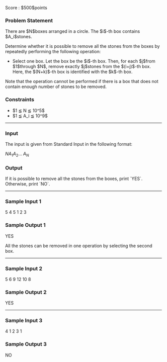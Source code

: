 
<div>

<span>

<span>

<p>
Score : $500$points
</p>

<div>

<section>

### **Problem Statement**

<p>
There are $N$boxes arranged in a circle. The $i$-th box contains $A_i$stones.
</p>

<p>
Determine whether it is possible to remove all the stones from the boxes by repeatedly performing the following operation:
</p>

<ul>

<li>
Select one box. Let the box be the $i$-th box. Then, for each $j$from $1$through $N$, remove exactly $j$stones from the $(i+j)$-th box. Here, the $(N+k)$-th box is identified with the $k$-th box.
</li>

</ul>

<p>
Note that the operation cannot be performed if there is a box that does not contain enough number of stones to be removed.
</p>

</section>

</div>

<div>

<section>

### **Constraints**

<ul>

<li>
$1 ≦ N ≦ 10^5$
</li>

<li>
$1 ≦ A_i ≦ 10^9$
</li>

</ul>

</section>

</div>

---

<div>

<div>

<section>

### **Input**

<p>
The input is given from Standard Input in the following format:
</p>

<div>

$N$$A_1$$A_2$… $A_N$
</div>

</section>

</div>

<div>

<section>

### **Output**

<p>
If it is possible to remove all the stones from the boxes, print `YES`. Otherwise, print `NO`.
</p>

</section>

</div>

</div>

---

<div>

<section>

### **Sample Input 1**

<div>

5
4 5 1 2 3

</div>

</section>

</div>

<div>

<section>

### **Sample Output 1**

<div>

YES

</div>

<p>
All the stones can be removed in one operation by selecting the second box.
</p>

</section>

</div>

---

<div>

<section>

### **Sample Input 2**

<div>

5
6 9 12 10 8

</div>

</section>

</div>

<div>

<section>

### **Sample Output 2**

<div>

YES

</div>

</section>

</div>

---

<div>

<section>

### **Sample Input 3**

<div>

4
1 2 3 1

</div>

</section>

</div>

<div>

<section>

### **Sample Output 3**

<div>

NO

</div>

</section>

</div>

</span>

</span>

</div>
